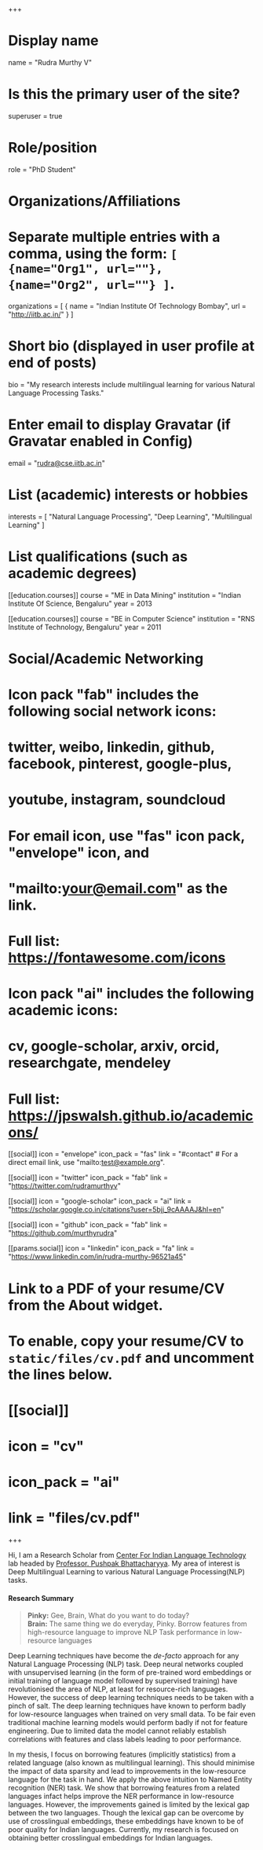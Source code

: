 +++
# Display name
name = "Rudra Murthy V"

# Is this the primary user of the site?
superuser = true

# Role/position
role = "PhD Student"

# Organizations/Affiliations
#   Separate multiple entries with a comma, using the form: `[ {name="Org1", url=""}, {name="Org2", url=""} ]`.
organizations = [ { name = "Indian Institute Of Technology Bombay", url = "http://iitb.ac.in/" } ]

# Short bio (displayed in user profile at end of posts)
bio = "My research interests include multilingual learning for various Natural Language Processing Tasks."

# Enter email to display Gravatar (if Gravatar enabled in Config)
email = "rudra@cse.iitb.ac.in"

# List (academic) interests or hobbies
interests = [
  "Natural Language Processing",
  "Deep Learning",
  "Multilingual Learning"
]

# List qualifications (such as academic degrees)
[[education.courses]]
  course = "ME in Data Mining"
  institution = "Indian Institute Of Science, Bengaluru"
  year = 2013

[[education.courses]]
  course = "BE in Computer Science"
  institution = "RNS Institute of Technology, Bengaluru"
  year = 2011

# Social/Academic Networking
#
# Icon pack "fab" includes the following social network icons:
#
#   twitter, weibo, linkedin, github, facebook, pinterest, google-plus,
#   youtube, instagram, soundcloud
#
#   For email icon, use "fas" icon pack, "envelope" icon, and
#   "mailto:your@email.com" as the link.
#
#   Full list: https://fontawesome.com/icons
#
# Icon pack "ai" includes the following academic icons:
#
#   cv, google-scholar, arxiv, orcid, researchgate, mendeley
#
#   Full list: https://jpswalsh.github.io/academicons/

[[social]]
  icon = "envelope"
  icon_pack = "fas"
  link = "#contact"  # For a direct email link, use "mailto:test@example.org".

[[social]]
  icon = "twitter"
  icon_pack = "fab"
  link = "https://twitter.com/rudramurthyv"

[[social]]
  icon = "google-scholar"
  icon_pack = "ai"
  link = "https://scholar.google.co.in/citations?user=5bjj_9cAAAAJ&hl=en"

[[social]]
  icon = "github"
  icon_pack = "fab"
  link = "https://github.com/murthyrudra"

 [[params.social]]
    icon = "linkedin"
    icon_pack = "fa"
    link = "https://www.linkedin.com/in/rudra-murthy-96521a45"

# Link to a PDF of your resume/CV from the About widget.
# To enable, copy your resume/CV to `static/files/cv.pdf` and uncomment the lines below.
# [[social]]
#   icon = "cv"
#   icon_pack = "ai"
#   link = "files/cv.pdf"

+++

Hi, I am a Research Scholar from [Center For Indian Language Technology](http://www.cfilt.iitb.ac.in/) lab headed by [Professor. Pushpak Bhattacharyya](https://www.cse.iitb.ac.in/~pb/). My area of interest is Deep Multilingual Learning to various Natural Language Processing(NLP) tasks. 

#### Research Summary

> **Pinky:** Gee, Brain, What do you want to do today?  
> **Brain:** The same thing we do everyday, Pinky. Borrow features from high-resource language to improve NLP Task performance in low-resource languages

Deep Learning techniques have become the *de-facto* approach for any Natural Language Processing (NLP) task. Deep neural networks coupled with unsupervised learning (in the form of pre-trained word embeddings or initial training of language model followed by supervised training) have revolutionised the area of NLP, at least for resource-rich languages. However, the success of deep learning techniques needs to be taken with a pinch of salt. The deep learning techniques have known to perform badly for low-resource languages when trained on very small data. To be fair even traditional machine learning models would perform badly if not for feature engineering. Due to limited data the model cannot reliably establish correlations with features and class labels leading to poor performance.

In my thesis, I focus on borrowing features (implicitly statistics) from a related language (also known as multilingual learning). This should minimise the impact of data sparsity and lead to improvements in the low-resource language for the task in hand. We apply the above intuition to Named Entity recognition (NER) task. We show that borrowing features from a related languages infact helps improve the NER performance in low-resource languages. However, the improvements gained is limited by the lexical gap between the two languages. Though the lexical gap can be overcome by use of crosslingual embeddings, these embeddings have known to be of poor quality for Indian languages. Currently, my research is focused on obtaining better crosslingual embeddings for Indian languages.
